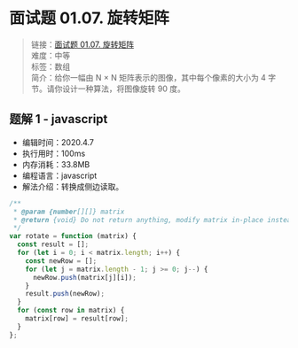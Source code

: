# 面试题 01.07. 旋转矩阵

> 链接：[面试题 01.07. 旋转矩阵](https://leetcode-cn.com/problems/rotate-matrix-lcci/)  
> 难度：中等  
> 标签：数组  
> 简介：给你一幅由 N × N 矩阵表示的图像，其中每个像素的大小为 4 字节。请你设计一种算法，将图像旋转 90 度。

## 题解 1 - javascript

- 编辑时间：2020.4.7
- 执行用时：100ms
- 内存消耗：33.8MB
- 编程语言：javascript
- 解法介绍：转换成侧边读取。

```javascript
/**
 * @param {number[][]} matrix
 * @return {void} Do not return anything, modify matrix in-place instead.
 */
var rotate = function (matrix) {
  const result = [];
  for (let i = 0; i < matrix.length; i++) {
    const newRow = [];
    for (let j = matrix.length - 1; j >= 0; j--) {
      newRow.push(matrix[j][i]);
    }
    result.push(newRow);
  }
  for (const row in matrix) {
    matrix[row] = result[row];
  }
};
```
